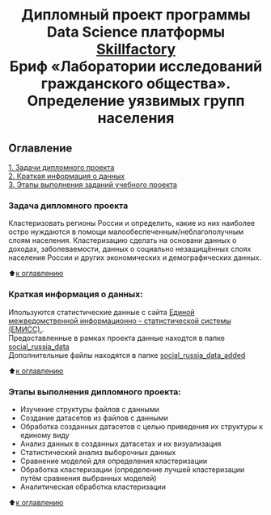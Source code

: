 # <center> Дипломный проект программы Data Science платформы [Skillfactory](http://skillfactory.ru)<br>Бриф «Лаборатории исследований гражданского общества».<br>Определение уязвимых групп населения</center>

## Оглавление  
[1. Задачи дипломного проекта](https://github.com/Cherant1976/SF_Diplom_Project#Задачи-дипломного-проекта)   
[2. Краткая информация о данных](https://github.com/Cherant1976/SF_Diplom_Project#Краткая-информация-о-данных)  
[3. Этапы выполнения заданий учебного проекта](https://github.com/Cherant1976/SF_Diplom_Project#Этапы-выполнения-дипломного-проекта)  

### Задача дипломного проекта    
Кластеризовать регионы России и определить, какие из них наиболее остро нуждаются в помощи малообеспеченным/неблагополучным
слоям населения. Кластеризацию сделать на основани данных о доходах, заболеваемости, данных о социально незащищённых слоях населения России и других экономических и демографических данных.

:arrow_up:[к оглавлению](https://github.com/Cherant1976/SF_Diplom_Project#Оглавление)


### Краткая информация о данных:
Ипользуются статистические данные с сайта [Единой межведомственной информационно – статистической системы (ЕМИСС).](https://www.fedstat.ru).\
Предоставленные в рамках проекта данные находтся в папке [social_russia_data](https://github.com/Cherant1976/SF_Diplom_Project/tree/master/social_russia_data)\
Дополнительные файлы находятся в папке [social_russia_data_added](https://github.com/Cherant1976/SF_Diplom_Project/tree/master/social_russia_data_added)
  
:arrow_up:[к оглавлению](https://github.com/Cherant1976/SF_Diplom_Project#Оглавление)

### Этапы выполнения дипломного проекта:  
- Изучение структуры файлов с данными
- Создание датасетов из файлов с данными
- Обработка созданных датасетов с целью приведения их структуры к единому виду
- Анализ данных в созданных датасетах и их визуализация
- Статистический анализ выборочных данных
- Сравнение моделей для определения кластеризации
- Обработка кластеризации (определение лучшей кластеризации путём сравнения выбранных моделей)
- Аналитическая обработка кластеризации


:arrow_up:[к оглавлению](https://github.com/Cherant1976/SF_Diplom_Projectt#Оглавление)